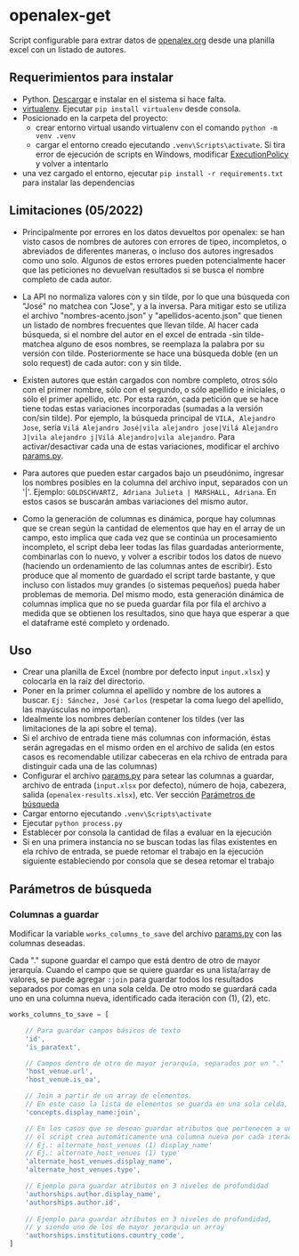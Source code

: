# openalex-get
Script configurable para extrar datos de [openalex.org](https://openalex.org/rest-api) desde una planilla excel con un listado de autores.

## Requerimientos para instalar
- Python. [Descargar](https://www.python.org/downloads/) e instalar en el sistema si hace falta.
- [virtualenv](https://virtualenv.pypa.io/en/latest/). Ejecutar `pip install virtualenv` desde consola.
- Posicionado en la carpeta del proyecto:
    - crear entorno virtual usando virtualenv con el comando `python -m venv .venv`
    - cargar el entorno creado ejecutando `.venv\Scripts\activate`. Si tira error de ejecución de scripts en Windows, modificar [ExecutionPolicy](https://www.alexmedina.net/habilitar-la-ejecucion-de-scripts-para-powershell/) y volver a intentarlo
 - una vez cargado el entorno, ejecutar `pip install -r requirements.txt` para instalar las dependencias


## Limitaciones (05/2022)
- Principalmente por errores en los datos devueltos por openalex: se han visto casos de nombres de autores con errores de tipeo, incompletos, o abreviados de diferentes maneras, o incluso dos autores ingresados como uno solo. Algunos de estos errores pueden potencialmente hacer que las peticiones no devuelvan resultados si se busca el nombre completo de cada autor.

- La API no normaliza valores con y sin tilde, por lo que una búsqueda con "José" no matchea con "Jose", y a la inversa. Para mitigar esto se utiliza el archivo "nombres-acento.json" y "apellidos-acento.json" que tienen un listado de nombres frecuentes que llevan tilde. Al hacer cada búsqueda, si el nombre del autor en el excel de entrada -sin tilde- matchea alguno de esos nombres, se reemplaza la palabra por su versión con tilde. Posteriormente se hace una búsqueda doble (en un solo request) de cada autor: con y sin tilde.

- Existen autores que están cargados con nombre completo, otros sólo con el primer nombre, sólo con el segundo, o sólo apellido e iniciales, o sólo el primer apellido, etc. Por esta razón, cada petición que se hace tiene todas estas variaciones incorporadas (sumadas a la versión con/sin tilde). Por ejemplo, la búsqueda principal de `VILA, Alejandro Jose`, sería `Vilá Alejandro José|vila alejandro jose|Vilá Alejandro J|vila alejandro j|Vilá Alejandro|vila alejandro`. Para activar/desactivar cada una de estas variaciones, modificar el archivo [params.py](params.py).

- Para autores que pueden estar cargados bajo un pseudónimo, ingresar los nombres posibles en la columna del archivo input, separados con un '|'. Ejemplo: `GOLDSCHVARTZ, Adriana Julieta | MARSHALL, Adriana`. En estos casos se buscarán ambas variaciones del mismo autor.

- Como la generación de columnas es dinámica, porque hay columnas que se crean según la cantidad de elementos que hay en el array de un campo, esto implica que cada vez que se continúa un procesamiento incompleto, el script deba leer todas las filas guardadas anteriormente, combinarlas con lo nuevo, y volver a escribir todos los datos de nuevo (haciendo un ordenamiento de las columnas antes de escribir). Esto produce que al momento de guardado el script tarde bastante, y que incluso con listados muy grandes (o sistemas pequeños) pueda haber problemas de memoria. Del mismo modo, esta generación dinámica de columnas implica que no se pueda guardar fila por fila el archivo a medida que se obtienen los resultados, sino que haya que esperar a que el dataframe esté completo y ordenado.

## Uso
- Crear una planilla de Excel (nombre por defecto input `input.xlsx`) y colocarla en la raíz del directorio. 
- Poner en la primer columna el apellido y nombre de los autores a buscar. `Ej: Sánchez, José Carlos` (respetar la coma luego del apellido, las mayúsculas no importan).
- Idealmente los nombres deberían contener los tildes (ver las limitaciones de la api sobre el tema).
- Si el archivo de entrada tiene más columnas con información, éstas serán agregadas en el mismo orden en el archivo de salida (en estos casos es recomendable utilizar cabeceras en ela rchivo de entrada para distinguir cada una de las columnas)
- Configurar el archivo [params.py](params.py) para setear las columnas a guardar, archivo de entrada (`input.xlsx` por defecto), número de hoja, cabezera, salida (`openalex-results.xlsx`), etc. Ver sección [Parámetros de búsqueda](#parámetros-de-búsqueda)
- Cargar entorno ejecutando `.venv\Scripts\activate`
- Ejecutar `python process.py`
- Establecer por consola la cantidad de filas a evaluar en la ejecución
- Si en una primera instancia no se buscan todas las filas existentes en ela rchivo de entrada, se puede retomar el trabajo en la ejecución siguiente estableciendo por consola que se desea retomar el trabajo

## Parámetros de búsqueda

### Columnas a guardar
Modificar la variable `works_columns_to_save` del archivo [params.py](params.py) con las columnas deseadas.

Cada "." supone guardar el campo que está dentro de otro de mayor jerarquía.
Cuando el campo que se quiere guardar es una lista/array de valores, se puede agregar `:join` para guardar todos los resultados separados por comas en una sola celda. De otro modo se guardará cada uno en una columna nueva, identificado cada iteración con (1), (2), etc.
```js
works_columns_to_save = [

    // Para guardar campos básicos de texto
    'id', 
    'is_paratext',

    // Campos dentro de otro de mayor jerarquía, separados por un "."
    'host_venue.url',
    'host_venue.is_oa',

    // Join a partir de un array de elementos. 
    // En este caso la lista de elementos se guarda en una sola celda, separados por coma
    'concepts.display_name:join',    

    // En los casos que se desean guardar atributos que pertenecen a un array de una categoría superior,
    // el script crea automáticamente una columna nueva por cada iteración.
    // Ej.: alternate_host_venues (1) display_name'
    // Ej.: alternate_host_venues (1) type'
    'alternate_host_venues.display_name',
    'alternate_host_venues.type',

    // Ejemplo para guardar atributos en 3 niveles de profundidad
    'authorships.author.display_name',
    'authorships.author.id',
    
    // Ejemplo para guardar atributos en 3 niveles de profundidad, 
    // y siendo uno de los de mayor jerarquía un array
    'authorships.institutions.country_code',
]
```